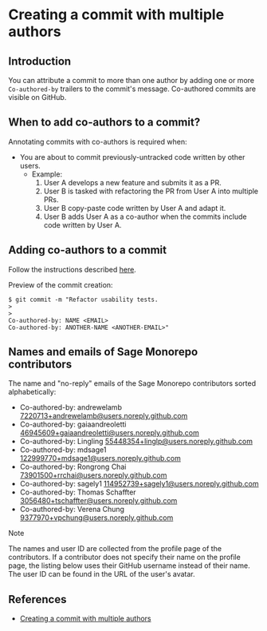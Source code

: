 # Creating a commit with multiple authors

## Introduction

You can attribute a commit to more than one author by adding one or more `Co-authored-by` trailers
to the commit's message. Co-authored commits are visible on GitHub.

## When to add co-authors to a commit?

Annotating commits with co-authors is required when:

- You are about to commit previously-untracked code written by other users.
  - Example:
    1. User A develops a new feature and submits it as a PR.
    2. User B is tasked with refactoring the PR from User A into multiple PRs.
    3. User B copy-paste code written by User A and adapt it.
    4. User B adds User A as a co-author when the commits include code written by User A.

## Adding co-authors to a commit

Follow the instructions described [here](https://docs.github.com/en/pull-requests/committing-changes-to-your-project/creating-and-editing-commits/creating-a-commit-with-multiple-authors).

Preview of the commit creation:

```
$ git commit -m "Refactor usability tests.
>
>
Co-authored-by: NAME <EMAIL>
Co-authored-by: ANOTHER-NAME <ANOTHER-EMAIL>"
```

## Names and emails of Sage Monorepo contributors

The name and "no-reply" emails of the Sage Monorepo contributors sorted alphabetically:

- Co-authored-by: andrewelamb <7220713+andrewelamb@users.noreply.github.com>
- Co-authored-by: gaiaandreoletti <46945609+gaiaandreoletti@users.noreply.github.com>
- Co-authored-by: Lingling <55448354+linglp@users.noreply.github.com>
- Co-authored-by: mdsage1 <122999770+mdsage1@users.noreply.github.com>
- Co-authored-by: Rongrong Chai <73901500+rrchai@users.noreply.github.com>
- Co-authored-by: sagely1 <114952739+sagely1@users.noreply.github.com>
- Co-authored-by: Thomas Schaffter <3056480+tschaffter@users.noreply.github.com>
- Co-authored-by: Verena Chung <9377970+vpchung@users.noreply.github.com>

> [!NOTE]
> The names and user ID are collected from the profile page of the contributors. If a contributor
does not specify their name on the profile page, the listing below uses their GitHub username
instead of their name. The user ID can be found in the URL of the user's avatar.

## References

- [Creating a commit with multiple
  authors](https://docs.github.com/en/pull-requests/committing-changes-to-your-project/creating-and-editing-commits/creating-a-commit-with-multiple-authors)